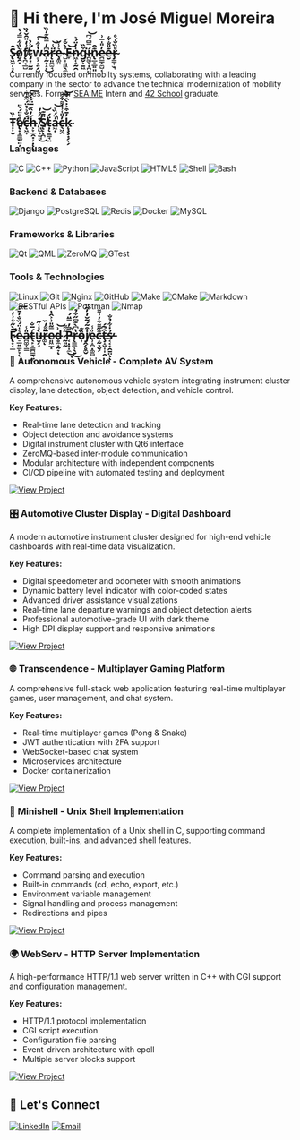 # 👋 Hi there, I'm José Miguel Moreira

## S̶̢͖̰̩̘̑ͅò̸̬̯͓̏͋̿́̔f̸̨̪̘̲̺͗̒̎̑̌̇̏ṫ̴̡̛͙̙̰̰͐̉w̴̠̹̟͍̗̺̔͋͑͠a̷͕̰͙̝͓͆̓̿̑͊̒̏͜r̵̨͈̪̫̘̈̾̚͝ȩ̵͚̤͛̾̌ ̴̺͎͈͖̖̼͐̀̐́ͅE̶̞͝n̷͖̜̞̰̯̍̓̈́͛g̴̬͕̱͖͒̏͘í̵̪͚̞͙̪̤̗̿͆́͆͝n̷̢̲̠̲͍͈͊̑e̵̪͇̝̼̺͔̓̎̍̅͗e̶̮͊̎̐͋r̴̡̳̟̫͉̊̏̐́̊

Currently focused on mobilty systems, collaborating with a leading company in the sector to advance the technical modernization of mobility services.
Former [SEA:ME](https://www.seame.space/) Intern and [42 School](https://www.42network.org/) graduate.

## Ṭ̵͎̮͗̏̕e̸̢̟̝̳̲̰̤̦̊̎̈́̀̈c̶̨͖̞̈́̐͛̉̈́̃͊͒̚h̶͕̞̲̯͙̦̣́̓̏͊̅̈́̇̉͠ͅͅ ̸̛͈̺̟̫͈͊͂̊̓̚͜S̸̨̙͓̪̎̄͊͝ṭ̵̨̱̳̘̤̈́a̶͖͙̍̈́̏͛̚͝c̵̖͖̭̓̎͑͗̇͌͋͠͝k̴̨̧̧͙̗̞̗̓̄͒͐̇̀̑͑̀

### **Languages**
![C](https://img.shields.io/badge/C-00599C?style=for-the-badge&logo=c&logoColor=white)
![C++](https://img.shields.io/badge/C++-00599C?style=for-the-badge&logo=c%2B%2B&logoColor=white)
![Python](https://img.shields.io/badge/Python-3776AB?style=for-the-badge&logo=python&logoColor=white)
![JavaScript](https://img.shields.io/badge/JavaScript-F7DF1E?style=for-the-badge&logo=javascript&logoColor=black)
![HTML5](https://img.shields.io/badge/HTML5-E34F26?style=for-the-badge&logo=html5&logoColor=white)
![Shell](https://img.shields.io/badge/Shell-4EAA25?style=for-the-badge)
![Bash](https://img.shields.io/badge/Bash-4EAA25?style=for-the-badge&logo=gnubash&logoColor=white)

### **Backend & Databases**
![Django](https://img.shields.io/badge/Django-092E20?style=for-the-badge&logo=django&logoColor=white)
![PostgreSQL](https://img.shields.io/badge/PostgreSQL-316192?style=for-the-badge&logo=postgresql&logoColor=white)
![Redis](https://img.shields.io/badge/Redis-DC382D?style=for-the-badge&logo=redis&logoColor=white)
![Docker](https://img.shields.io/badge/Docker-2496ED?style=for-the-badge&logo=docker&logoColor=white)
![MySQL](https://img.shields.io/badge/MySQL-4479A1?style=for-the-badge&logo=mysql&logoColor=white)

### **Frameworks & Libraries**
![Qt](https://img.shields.io/badge/Qt-41CD52?style=for-the-badge&logo=qt&logoColor=white)
![QML](https://img.shields.io/badge/QML-41CD52?style=for-the-badge&logo=qt&logoColor=white)
![ZeroMQ](https://img.shields.io/badge/ZeroMQ-DF0000?style=for-the-badge&logo=zeromq&logoColor=white)
![GTest](https://img.shields.io/badge/GTest-4285F4?style=for-the-badge&logo=googletest&logoColor=white)

### **Tools & Technologies**
![Linux](https://img.shields.io/badge/Linux-FCC624?style=for-the-badge&logo=linux&logoColor=black)
![Git](https://img.shields.io/badge/Git-F05032?style=for-the-badge&logo=git&logoColor=white)
![Nginx](https://img.shields.io/badge/Nginx-009639?style=for-the-badge&logo=nginx&logoColor=white)
![GitHub](https://img.shields.io/badge/GitHub-181717?style=for-the-badge&logo=github&logoColor=white)
![Make](https://img.shields.io/badge/Make-6D4C41?style=for-the-badge)
![CMake](https://img.shields.io/badge/CMake-064F8C?style=for-the-badge&logo=cmake&logoColor=white)
![Markdown](https://img.shields.io/badge/Markdown-000000?style=for-the-badge&logo=markdown&logoColor=white)
![RESTful APIs](https://img.shields.io/badge/RESTful%20APIs-005571?style=for-the-badge)
![Postman](https://img.shields.io/badge/Postman-FF6C37?style=for-the-badge&logo=postman&logoColor=white)
![Nmap](https://img.shields.io/badge/Nmap-2F5A7A?style=for-the-badge)

## F̷̢̛̟͔̲̄̀̋͋͗̒͘͘e̴̠̲͍̳̙̞͛̍̈́̏̐̓̄̇͠ͅa̴̪͚̜̳̎̾t̵̖̙̠̳̪̳͉͍̤́̅̐ù̶̮̗̘̽̾̋r̵͚̅͌̒̏ͅe̷͈͖̲͓̿̃̎͗͐̂̔d̶̥̼̟̰̞͗͝ͅ ̷̰͈̰͌͌P̶͔̣͙̩̼͌̓̿̈́̚͜ͅr̵̨͇̲̜̖͍̔͆̀͊͆̋͒̉͜ȍ̵͎͊j̸̭̗̥̼̬͒̃́͂̆̒̓͂̎e̴̹̝̻̣͚̻͗̾c̵̝̰͉̬̗͊̋͌͒̓͗͌ţ̶̝͖͎͎̯̑͆́̚s̶͔͔̟̯̱̤̉̇͋̉̐̕ͅͅ

### 🚗 **Autonomous Vehicle** - Complete AV System
A comprehensive autonomous vehicle system integrating instrument cluster display, lane detection, object detection, and vehicle control.

**Key Features:**
- Real-time lane detection and tracking
- Object detection and avoidance systems
- Digital instrument cluster with Qt6 interface
- ZeroMQ-based inter-module communication
- Modular architecture with independent components
- CI/CD pipeline with automated testing and deployment

[![View Project](https://img.shields.io/badge/View_Project-SEAME_AV-blue?style=for-the-badge)](https://github.com/SEAME-pt/Team06_autonomous-vehicle)

### 🎛️ **Automotive Cluster Display** - Digital Dashboard
A modern automotive instrument cluster designed for high-end vehicle dashboards with real-time data visualization.

**Key Features:**
- Digital speedometer and odometer with smooth animations
- Dynamic battery level indicator with color-coded states
- Advanced driver assistance visualizations
- Real-time lane departure warnings and object detection alerts
- Professional automotive-grade UI with dark theme
- High DPI display support and responsive animations

[![View Project](https://img.shields.io/badge/View_Project-SEAME_CLUSTER-blue?style=for-the-badge)](https://github.com/SEAME-pt/Team06_DES_Instrument-Cluster)

### 🌐 **Transcendence** - Multiplayer Gaming Platform
A comprehensive full-stack web application featuring real-time multiplayer games, user management, and chat system.

**Key Features:**
- Real-time multiplayer games (Pong & Snake)
- JWT authentication with 2FA support
- WebSocket-based chat system
- Microservices architecture
- Docker containerization

[![View Project](https://img.shields.io/badge/View_Project-42_Transcendence-blue?style=for-the-badge)](https://github.com/zemiguelmoreira/42-transcendence)

### 🐚 **Minishell** - Unix Shell Implementation
A complete implementation of a Unix shell in C, supporting command execution, built-ins, and advanced shell features.

**Key Features:**
- Command parsing and execution
- Built-in commands (cd, echo, export, etc.)
- Environment variable management
- Signal handling and process management
- Redirections and pipes

[![View Project](https://img.shields.io/badge/View_Project-42_Minishell-blue?style=for-the-badge)](https://github.com/zemiguelmoreira/42-minishell)

### 🌍 **WebServ** - HTTP Server Implementation
A high-performance HTTP/1.1 web server written in C++ with CGI support and configuration management.

**Key Features:**
- HTTP/1.1 protocol implementation
- CGI script execution
- Configuration file parsing
- Event-driven architecture with epoll
- Multiple server blocks support

[![View Project](https://img.shields.io/badge/View_Project-42_WebServ-blue?style=for-the-badge)](https://github.com/zemiguelmoreira/42-webserv)

## 🤝 Let's Connect

[![LinkedIn](https://img.shields.io/badge/LinkedIn-0077B5?style=for-the-badge&logo=linkedin&logoColor=white)](https://linkedin.com/in/zemiguelmoreira)
[![Email](https://img.shields.io/badge/Email-D14836?style=for-the-badge&logo=gmail&logoColor=white)](mailto:zmdmoreira@gmail.com)
